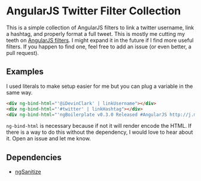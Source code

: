 # AngularJS Twitter Filter Collection
This is a simple collection of AngularJS filters to link a twitter username, link a hashtag, and properly format a full tweet. This is mostly me cutting my teeth on [AngularJS filters](http://docs.angularjs.org/guide/dev_guide.templates.filters.creating_filters). I might expand it in the future if I find more useful filters. If you happen to find one, feel free to add an issue (or even better, a pull request).

## Examples

I used literals to make setup easier for me but you can plug a variable in the same way.

```html
<div ng-bind-html="'@iDevinClark' | linkUsername"></div>
<div ng-bind-html="'#twitter' | linkHashtag"></div>
<div ng-bind-html="'ngBoilerplate v0.3.0 Released #AngularJS http://j.mp/15FRF4h  via @iDevinClark' | tweet"></div>
```

`ng-bind-html` is necessary because if not it will render encode the HTML. If there is a way to do this without the dependency, I would love to hear about it. Open an issue and let me know.

## Dependencies
* [ngSanitize](http://docs.angularjs.org/api/ngSanitize)
